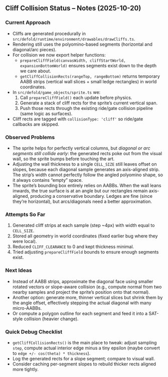 ## Cliff Collision Status – Notes (2025-10-20)

### Current Approach
- Cliffs are generated procedurally in `src/defold/runtime/environment/drawables/drawCliffs.ts`.
- Rendering still uses the polyomino-based segments (horizontal and diagonal/arc pieces).
- For collision we now export helper functions:
  - `prepareCliffField(canvasWidth, cliffStartWorld, expansionBottomWorld)` ensures segments exist down to the depth we care about.
  - `getCliffCollisionRects(rangeTop, rangeBottom)` returns temporary AABB strips (vertical wall slices + small ledge rectangles) in world coordinates.
- In `src/defold/game_objects/sprite.ts` we:
  1. Call `prepareCliffField()` each update before physics.
  2. Generate a stack of cliff rects for the sprite’s current vertical span.
  3. Push those rects through the existing ride/gate collision pipeline (same logic as surfaces).
- Cliff rects are tagged with `collisionType: 'cliff'` so ride/gate callbacks are skipped.

### Observed Problems
- The sprite helps for perfectly vertical columns, but *diagonal or arc segments still collide early*: the generated rects poke out from the visual wall, so the sprite bumps before touching the art.
- Adjusting the wall thickness to a single `CELL_SIZE` still leaves offset on slopes, because each diagonal sample generates an axis-aligned strip. The strip’s width cannot perfectly follow the angled polyomino shape, so it always contains “empty” space.
- The sprite’s bounding box entirely relies on AABBs. When the wall leans inwards, the true surface is at an angle but our rectangles remain axis-aligned, producing a conservative boundary. Ledges are fine (since they’re horizontal), but arcs/diagonals need a better approximation.

### Attempts So Far
1. Generated cliff strips at each sample (step ~4px) with width equal to `CELL_SIZE`.
2. Stored all geometry in world coordinates (fixed earlier bug where they were local).
3. Reduced `CLIFF_CLEARANCE` to 0 and kept thickness minimal.
4. Tried adjusting `prepareCliffField` bounds to ensure enough segments exist.

### Next Ideas
- Instead of AABB strips, approximate the diagonal face using smaller rotated vectors or slope-aware collision (e.g., compute normal from two nearby samples and project the sprite’s position onto that normal).
- Another option: generate more, thinner vertical slices but shrink them by the angle offset, effectively stepping the actual diagonal with many micro-AABBs.
- Or compute a polygon outline for each segment and feed it into a SAT-style collision (heavier change).

### Quick Debug Checklist
- `getCliffCollisionRects()` is the main place to tweak: adjust sampling `step`, compute actual interior edge minus a tiny epsilon (maybe convert to `edge +/- cos(theta) * thickness`).
- Log the generated rects for a slope segment; compare to visual wall.
- Consider caching per-segment slopes to rebuild thicker rects aligned more tightly.
